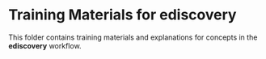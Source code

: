 # Training Materials for ediscovery
This folder contains training materials and explanations for concepts in the **ediscovery** workflow.
